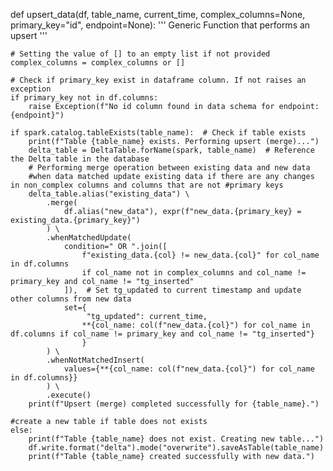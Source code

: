 

def upsert_data(df, table_name, current_time, complex_columns=None, primary_key="id", endpoint=None):
    '''
    Generic Function that performs an upsert
    '''
    
    # Setting the value of [] to an empty list if not provided
    complex_columns = complex_columns or []

    # Check if primary_key exist in dataframe column. If not raises an exception
    if primary_key not in df.columns:
        raise Exception(f"No id column found in data schema for endpoint: {endpoint}")

    if spark.catalog.tableExists(table_name):  # Check if table exists
        print(f"Table {table_name} exists. Performing upsert (merge)...")
        delta_table = DeltaTable.forName(spark, table_name)  # Reference the Delta table in the database
        # Performing merge operation between existing data and new data
        #when data matched update existing data if there are any changes in non_complex columns and columns that are not #primary keys
        delta_table.alias("existing_data") \
            .merge(
                df.alias("new_data"), expr(f"new_data.{primary_key} = existing_data.{primary_key}")
            ) \
            .whenMatchedUpdate(
                condition=" OR ".join([
                    f"existing_data.{col} != new_data.{col}" for col_name in df.columns 
                    if col_name not in complex_columns and col_name != primary_key and col_name != "tg_inserted"
                ]),  # Set tg_updated to current timestamp and update other columns from new data
                set={ 
                     "tg_updated": current_time, 
                    **{col_name: col(f"new_data.{col}") for col_name in df.columns if col_name != primary_key and col_name != "tg_inserted"}
                    }
            ) \
            .whenNotMatchedInsert(
                values={**{col_name: col(f"new_data.{col}") for col_name in df.columns}}
            ) \
            .execute()
        print(f"Upsert (merge) completed successfully for {table_name}.")
    
    #create a new table if table does not exists
    else:
        print(f"Table {table_name} does not exist. Creating new table...")
        df.write.format("delta").mode("overwrite").saveAsTable(table_name)
        print(f"Table {table_name} created successfully with new data.")
